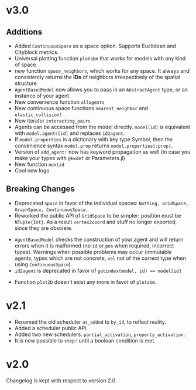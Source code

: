 # v3.0
## Additions
* Added `ContinuousSpace` as a space option. Supports Euclidean and Cityblock metrics.
* Universal plotting function `plotabm` that works for models with any kind of space.
* new function `space_neighbors`, which works for any space. It always and consistently returns the **IDs** of neighbors irrespectively of the spatial structure.
* `AgentBasedModel` now allows you to pass in an `AbstractAgent` type, or an instance of your agent.
* New convenience function `allagents`
* New continuous space functions `nearest_neighbor` and `elastic_collision!`
* New iterator `interacting_pairs`
* Agents can be accessed from the model directly. `model[id]` is equivalent with `model.agents[id]` and replaces `id2agent`.
* If `model.properties` is a dictionary with key type Symbol, then the
  convenience syntax `model.prop` returns `model.properties[:prop]`.
* Version of `add_agent!` now has keyword propagation as well (in case you make your types with `@kwdef` or Parameters.jl)
* New function `nextid`
* Cool new logo

## Breaking Changes
* Deprecated `Space` in favor of the individual spaces: `Nothing, GridSpace, GraphSpace, ContinuousSpace`.
* Reworked the public API of `GridSpace` to be simpler: position must be `NTuple{Int}`. As a result `vertex2coord` and stuff no longer exported, since they are obsolete.
- `AgentBasedModel` checks the construction of your agent and will return errors when it is malformed (no `id` or `pos` when required, incorrect types). Warnings when possible problems may occur (immutable agents, types which are not concrete, `vel` not of the correct type when using `ContinuousSpace`).
- `id2agent` is deprecated in favor of `getindex(model, id) == model[id]`
* Function `plot2D` doesn't exist any more in favor of `plotabm`.

# v2.1
* Renamed the old scheduler `as_added` to `by_id`, to reflect reality.
* Added a scheduler public API.
* Added two new schedulers: `partial_activation`, `property_activation`.
* It is now possible to `step!` until a boolean condition is met.
# v2.0
Changelog is kept with respect to version 2.0.
